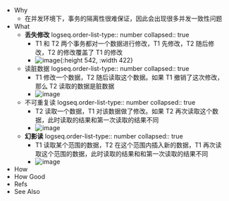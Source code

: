 - Why
	- 在并发环境下，事务的隔离性很难保证，因此会出现很多并发一致性问题
- What
	- **丢失修改**
	  logseq.order-list-type:: number
	  collapsed:: true
		- T1 和 T2 两个事务都对一个数据进行修改，T1 先修改，T2 随后修改，T2 的修改覆盖了 T1 的修改
		- ![image](https://pdai.tech/images/pics/88ff46b3-028a-4dbb-a572-1f062b8b96d3.png){:height 542, :width 422}
	- 读脏数据
	  logseq.order-list-type:: number
	  collapsed:: true
		- T1 修改一个数据，T2 随后读取这个数据。如果 T1 撤销了这次修改，那么 T2 读取的数据是脏数据
		- ![image](https://pdai.tech/images/pics/dd782132-d830-4c55-9884-cfac0a541b8e.png)
	- 不可重复读
	  logseq.order-list-type:: number
	  collapsed:: true
		- T2 读取一个数据，T1 对该数据做了修改。如果 T2 再次读取这个数据，此时读取的结果和第一次读取的结果不同
		- ![image](https://pdai.tech/images/pics/c8d18ca9-0b09-441a-9a0c-fb063630d708.png)
	- **幻影读**
	  logseq.order-list-type:: number
	  collapsed:: true
		- T1 读取某个范围的数据，T2 在这个范围内插入新的数据，T1 再次读取这个范围的数据，此时读取的结果和和第一次读取的结果不同
		- ![image](https://pdai.tech/images/pics/72fe492e-f1cb-4cfc-92f8-412fb3ae6fec.png)
- How
- How Good
- Refs
- See Also